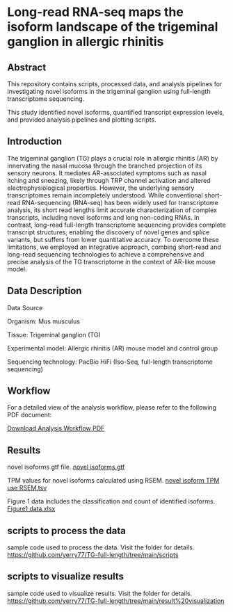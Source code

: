 # Long-read RNA-seq maps the isoform landscape of the trigeminal ganglion in allergic rhinitis

## Abstract
This repository contains scripts, processed data, and analysis pipelines for investigating novel isoforms in the trigeminal ganglion using full-length transcriptome sequencing.

This study identified novel isoforms, quantified transcript expression levels, and provided analysis pipelines and plotting scripts.

## Introduction
The trigeminal ganglion (TG) plays a crucial role in allergic rhinitis (AR) by innervating the nasal mucosa through the branched projection of its sensory neurons.  It mediates AR-associated symptoms such as nasal itching and sneezing, likely through TRP channel activation and altered electrophysiological properties. However, the underlying sensory transcriptomes remain incompletely understood. While conventional short-read RNA-sequencing (RNA-seq) has been widely used for transcriptome analysis, its short read lengths limit accurate characterization of complex transcripts, including novel isoforms and long non-coding RNAs. In contrast, long-read full-length transcriptome sequencing provides complete transcript structures, enabling the discovery of novel genes and splice variants, but suffers from lower quantitative accuracy. To overcome these limitations, we employed an integrative approach, combing short-read and long-read sequencing technologies to achieve a comprehensive and precise analysis of the TG transcriptome in the context of AR-like mouse model.

## Data Description
Data Source

Organism: Mus musculus

Tissue: Trigeminal ganglion (TG)

Experimental model: Allergic rhinitis (AR) mouse model and control group

Sequencing technology: PacBio HiFi (Iso-Seq, full-length transcriptome sequencing)

## Workflow
For a detailed view of the analysis workflow, please refer to the following PDF document:

[Download Analysis Workflow PDF](https://github.com/yerry77/TG-full-length/blob/main/analysis%20workflow.pdf)

## Results 
novel isoforms gtf file. [novel isoforms.gtf](https://github.com/yerry77/TG-full-length/blob/main/novel%20isoforms.gtf)  

TPM values for novel isoforms calculated using RSEM. [novel isoform TPM use RSEM.tsv](https://github.com/yerry77/TG-full-length/blob/main/novel%20isoform%20TPM%20use%20RSEM.tsv)

Figure 1 data includes the classification and count of identified isoforms. [Figure1 data.xlsx](https://github.com/yerry77/TG-full-length/blob/main/Figure1%20data.xlsx)

## scripts to process the data

sample code used to process the data. Visit the folder for details. https://github.com/yerry77/TG-full-length/tree/main/scripts

## scripts to visualize results

sample code used to visualize results. Visit the folder for details. https://github.com/yerry77/TG-full-length/tree/main/result%20visualization
